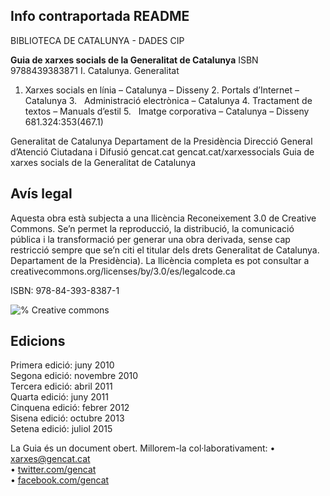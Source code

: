 
## Info contraportada README

BIBLIOTECA DE CATALUNYA - DADES CIP

**Guia de xarxes socials de la Generalitat de Catalunya**
ISBN 9788439383871
I. Catalunya. Generalitat
1. Xarxes socials en línia – Catalunya – Disseny 2. Portals d’Internet –
Catalunya 3.   Administració electrònica – Catalunya 4. Tractament de
textos – Manuals d’estil 5.   Imatge corporativa – Catalunya – Disseny
681.324:353(467.1)

Generalitat de Catalunya
Departament de la Presidència
Direcció General d’Atenció Ciutadana i Difusió
gencat.cat
gencat.cat/xarxessocials
Guia de xarxes socials de la Generalitat de Catalunya


## Avís legal
Aquesta obra està subjecta a una llicència Reconeixement 3.0 de Creative Commons.
Se’n permet la reproducció, la distribució, la comunicació pública i la transformació per generar una obra derivada, sense cap restricció sempre que se’n citi el titular dels drets Generalitat de Catalunya. Departament de la Presidència). La llicència completa es pot consultar a creativecommons.org/licenses/by/3.0/es/legalcode.ca  

ISBN: 978-84-393-8387-1  

![% Creative commons ](/img/00_cc.jpg)  


## Edicions
Primera edició: juny 2010  
Segona edició: novembre 2010  
Tercera edició: abril 2011  
Quarta edició: juny 2011  
Cinquena edició: febrer 2012  
Sisena edició: octubre 2013  
Setena edició: juliol 2015


La Guia és un document obert. Millorem-la col·laborativament:
• [xarxes@gencat.cat](mailto:xarxes@gencat.cat)   
• [twitter.com/gencat](http://twitter.com/gencat)  
• [facebook.com/gencat](http://facebook.com/gencat)  

